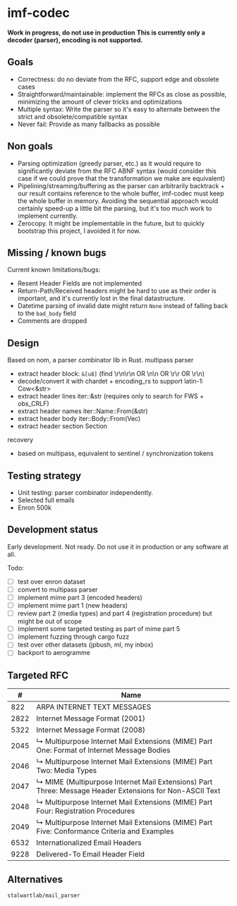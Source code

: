# imf-codec

**Work in progress, do not use in production**
**This is currently only a decoder (parser), encoding is not supported.**

## Goals

 - Correctness: do no deviate from the RFC, support edge and obsolete cases
 - Straightforward/maintainable: implement the RFCs as close as possible, minimizing the amount of clever tricks and optimizations
 - Multiple syntax: Write the parser so it's easy to alternate between the strict and obsolete/compatible syntax
 - Never fail: Provide as many fallbacks as possible

## Non goals

  - Parsing optimization (greedy parser, etc.) as it would require to significantly deviate from the RFC ABNF syntax (would consider this case if we could prove that the transformation we make are equivalent)
  - Pipelining/streaming/buffering as the parser can arbitrarily backtrack + our result contains reference to the whole buffer, imf-codec must keep the whole buffer in memory. Avoiding the sequential approach would certainly speed-up a little bit the parsing, but it's too much work to implement currently.
  - Zerocopy. It might be implementable in the future, but to quickly bootstrap this project, I avoided it for now.

## Missing / known bugs

Current known limitations/bugs:

 - Resent Header Fields are not implemented
 - Return-Path/Received headers might be hard to use as their order is important, and it's currently lost in the final datastructure.
 - Datetime parsing of invalid date might return `None` instead of falling back to the `bad_body` field
 - Comments are dropped

## Design

Based on nom, a parser combinator lib in Rust.
multipass parser
 - extract header block: `&[u8]` (find \r\n\r\n OR \n\n OR \r\r OR \r\n)
 - decode/convert it with chardet + encoding\_rs to support latin-1: Cow<&str>
 - extract header lines iter::&str (requires only to search for FWS + obs\_CRLF)
 - extract header names iter::Name::From(&str)
 - extract header body iter::Body::From(Vec<MailboxRef>)
 - extract header section Section

recovery
 - based on multipass, equivalent to sentinel / synchronization tokens

## Testing strategy

 - Unit testing: parser combinator independently.
 - Selected full emails
 - Enron 500k

## Development status

Early development. Not ready.
Do not use it in production or any software at all.

Todo:
 - [ ] test over enron dataset
 - [ ] convert to multipass parser
 - [ ] implement mime part 3 (encoded headers)
 - [ ] implement mime part 1 (new headers)
 - [ ] review part 2 (media types) and part 4 (registration procedure) but might be out of scope
 - [ ] implement some targeted testing as part of mime part 5
 - [ ] implement fuzzing through cargo fuzz
 - [ ] test over other datasets (jpbush, ml, my inbox)
 - [ ] backport to aerogramme

## Targeted RFC

| # | Name |
|---|------|
|822	| ARPA INTERNET TEXT MESSAGES| 
|2822	| Internet Message Format (2001) | 	
|5322	| Internet Message Format (2008) | 	
|2045	| ↳ Multipurpose Internet Mail Extensions (MIME) Part One: Format of Internet Message Bodies |
|2046	| ↳ Multipurpose Internet Mail Extensions (MIME) Part Two: Media Types | 
|2047	| ↳ MIME (Multipurpose Internet Mail Extensions) Part Three: Message Header Extensions for Non-ASCII Text | 
|2048	| ↳ Multipurpose Internet Mail Extensions (MIME) Part Four: Registration Procedures | 
|2049	| ↳ Multipurpose Internet Mail Extensions (MIME) Part Five: Conformance Criteria and Examples |
|6532	| Internationalized Email Headers |
|9228   | Delivered-To Email Header Field |

## Alternatives

`stalwartlab/mail_parser`
